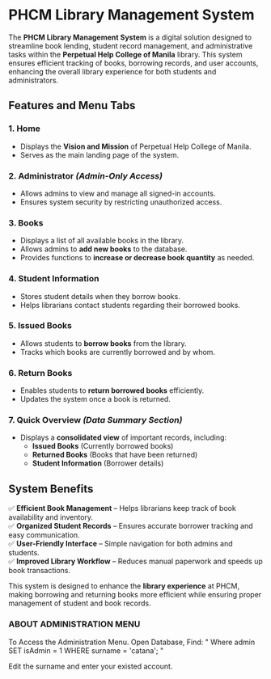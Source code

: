 # **PHCM Library Management System**  

The **PHCM Library Management System** is a digital solution designed to streamline book lending, student record management, and administrative tasks within the **Perpetual Help College of Manila** library. This system ensures efficient tracking of books, borrowing records, and user accounts, enhancing the overall library experience for both students and administrators.  

## **Features and Menu Tabs**  

### **1. Home**  
- Displays the **Vision and Mission** of Perpetual Help College of Manila.  
- Serves as the main landing page of the system.  

### **2. Administrator** *(Admin-Only Access)*  
- Allows admins to view and manage all signed-in accounts.  
- Ensures system security by restricting unauthorized access.  

### **3. Books**  
- Displays a list of all available books in the library.  
- Allows admins to **add new books** to the database.  
- Provides functions to **increase or decrease book quantity** as needed.  

### **4. Student Information**  
- Stores student details when they borrow books.  
- Helps librarians contact students regarding their borrowed books.  

### **5. Issued Books**  
- Allows students to **borrow books** from the library.  
- Tracks which books are currently borrowed and by whom.  

### **6. Return Books**  
- Enables students to **return borrowed books** efficiently.  
- Updates the system once a book is returned.  

### **7. Quick Overview** *(Data Summary Section)*  
- Displays a **consolidated view** of important records, including:  
  - **Issued Books** (Currently borrowed books)  
  - **Returned Books** (Books that have been returned)  
  - **Student Information** (Borrower details)  

## **System Benefits**  
✅ **Efficient Book Management** – Helps librarians keep track of book availability and inventory.  
✅ **Organized Student Records** – Ensures accurate borrower tracking and easy communication.  
✅ **User-Friendly Interface** – Simple navigation for both admins and students.  
✅ **Improved Library Workflow** – Reduces manual paperwork and speeds up book transactions.  

This system is designed to enhance the **library experience** at PHCM, making borrowing and returning books more efficient while ensuring proper management of student and book records. 

### **ABOUT ADMINISTRATION MENU** ###
To Access the Administration Menu. 
Open Database, Find:
"
Where admin
SET isAdmin = 1
WHERE surname = 'catana';
"

Edit the surname and enter your existed account. 
